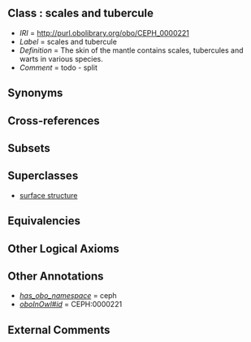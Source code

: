 
## Class : scales and tubercule

 * *IRI* = http://purl.obolibrary.org/obo/CEPH_0000221
 * *Label* = scales and tubercule
 * *Definition* = The skin of the mantle contains scales, tubercules and warts in various species. 
 * *Comment* = todo - split

## Synonyms


## Cross-references


## Subsets


## Superclasses

 * [surface structure](../../UBERON/02/UBERON_0003102.md)

## Equivalencies


## Other Logical Axioms


## Other Annotations

 * *[has_obo_namespace](../../ce/oboInOwl#hasOBONamespace.md)* = ceph
 * *[oboInOwl#id](../../id/oboInOwl#id.md)* = CEPH:0000221

## External Comments

